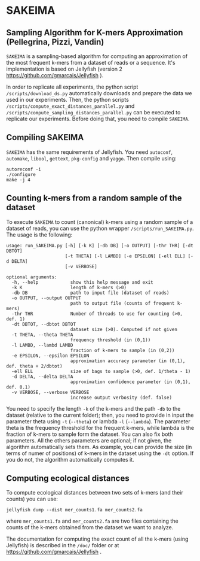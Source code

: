 # SAKEIMA
## Sampling Algorithm for K-mers Approximation (Pellegrina, Pizzi, Vandin)
`SAKEIMA` is a sampling-based algorithm for computing an approximation of the most frequent k-mers from a dataset of reads or a sequence. It's implementation is based on Jellyfish (version 2 https://github.com/gmarcais/Jellyfish ).


In order to replicate all experiments, the python script `/scripts/download_ds.py` automatically downloads and prepare the data we used in our experiments. Then, the python scripts `/scripts/compute_exact_distances_parallel.py` and `/scripts/compute_sampling_distances_parallel.py` can be executed to replicate our experiments. Before doing that, you need to compile `SAKEIMA`.

## Compiling SAKEIMA
`SAKEIMA` has the same requirements of Jellyfish. You need `autoconf`, `automake`, `libool`, `gettext`, `pkg-config` and `yaggo`. Then compile using:
```
autoreconf -i
./configure
make -j 4
```

## Counting k-mers from a random sample of the dataset

To execute `SAKEIMA` to count (canonical) k-mers using a random sample of a dataset of reads, you can use the python wrapper `/scripts/run_SAKEIMA.py`. The usage is the following:

```
usage: run_SAKEIMA.py [-h] [-k K] [-db DB] [-o OUTPUT] [-thr THR] [-dt DBTOT]
                      [-t THETA] [-l LAMBD] [-e EPSILON] [-ell ELL] [-d DELTA]
                      [-v VERBOSE]

optional arguments:
  -h, --help            show this help message and exit
  -k K                  length of k-mers (>0)
  -db DB                path to input file (dataset of reads)
  -o OUTPUT, --output OUTPUT
                        path to output file (counts of frequent k-mers)
  -thr THR              Number of threads to use for counting (>0, def. 1)
  -dt DBTOT, --dbtot DBTOT
                        dataset size (>0). Computed if not given
  -t THETA, --theta THETA
                        frequency threshold (in (0,1))
  -l LAMBD, --lambd LAMBD
                        fraction of k-mers to sample (in (0,2))
  -e EPSILON, --epsilon EPSILON
                        approximation accuracy parameter (in (0,1), def. theta + 2/dbtot)
  -ell ELL              size of bags to sample (>0, def. 1/theta - 1)
  -d DELTA, --delta DELTA
                        approximation confidence parameter (in (0,1), def. 0.1)
  -v VERBOSE, --verbose VERBOSE
                        increase output verbosity (def. false)

```
You need to specify the length `-k` of the k-mers and the path `-db` to the dataset (relative to the current folder); then, you need to provide in input the parameter theta using `-t` (`--theta`) or lambda `-l` (`--lambda`). The parameter theta is the frequency threshold for the frequent k-mers, while lambda is the fraction of k-mers to sample form the dataset. You can also fix both parameters. All the others parameters are optional; if not given, the algorithm automatically sets them. As example, you can provide the size (in terms of numer of positions) of k-mers in the dataset using the `-dt` option. If you do not, the algorithm automatically computes it.

## Computing ecological distances

To compute ecological distances between two sets of k-mers (and their counts) you can use:
```
jellyfish dump --dist mer_counts1.fa mer_counts2.fa
```
where `mer_counts1.fa` and `mer_counts2.fa` are two files containing the counts of the k-mers obtained from the dataset we want to analyze.


The documentation for computing the exact count of all the k-mers (using Jellyfish) is described in the `/doc/` folder or at https://github.com/gmarcais/Jellyfish .
